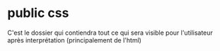 # public css

C'est le dossier qui contiendra tout ce qui sera visible pour l'utilisateur après interprétation (principalement de l'html)
